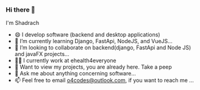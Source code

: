 ### Hi there 👋

I'm Shadrach
- 😄 I develop software (backend and desktop applications)
- 🌱 I’m currently learning Django, FastApi, NodeJS, and VueJS...
- 👯 I’m looking to collaborate on backend(django, FastApi and Node JS) and javaFX projects...
- 🧑‍💼 I currently work at ehealth4everyone
- 👀 Want to view my projects, you are already here. Take a peep
- 💬 Ask me about anything concerning software...
- 📫 Feel free to email o4codes@outlook.com, if you want to reach me ...


